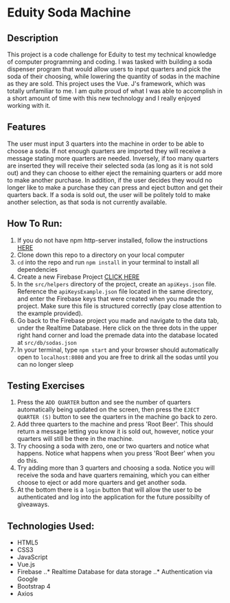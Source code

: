 # Eduity Soda Machine

## Description

This project is a code challenge for Eduity to test my technical knowledge of computer programming and coding.
I was tasked with building a soda dispenser program that would allow users to input quarters and pick the soda of their choosing,
while lowering the quantity of sodas in the machine as they are sold. This project uses the Vue. J's framework, which was totally unfamiliar
to me. I am quite proud of what I was able to accomplish in a short amount of time with this new technology and I really enjoyed working with it.

## Features

The user must input 3 quarters into the machine in order to be able to choose a soda. If not enough quarters are imported they will receive a message stating more quarters are needed. Inversely, if too many quarters are inserted they will receive their selected soda (as long as it is not sold out) and they can choose to either eject the remaining quarters or add more to make another purchase. In addition, if the user decides they would no longer like to make a purchase they can press and eject button and get their quarters back. If a soda is sold out, the user will be politely told to make another selection, as that soda is not currently available. 

## How To Run:
1. If you do not have npm http-server installed, follow the instructions [HERE](https://www.npmjs.com/package/http-server)
1. Clone down this repo to a directory on your local computer
1. `cd` into the repo and run `npm install` in your terminal to install all dependencies
1. Create a new Firebase Project [CLICK HERE](console.firebase.com)
1. In the `src/helpers` directory of the project, create an `apiKeys.json` file. Reference the `apiKeysExample.json` file located in the same directory, and enter the 
Firebase keys that were created when you made the project. Make sure this file is structured correctly (pay close attention to the example provided).
1. Go back to the Firebase project you made and navigate to the data tab, under the Realtime Database. Here click on the three dots in the upper right hand corner and load
the premade data into the database located at `src/db/sodas.json`
1. In your terminal, type `npm start` and your browser should automatically open to `localhost:8080` and you are free to drink all the sodas until you can no longer sleep

## Testing Exercises

1. Press the `ADD QUARTER` button and see the number of quarters automatically being updated on the screen, then press the `EJECT QUARTER (S)` button to see the quarters in the machine go back to zero.
1. Add three quarters to the machine and press 'Root Beer'. This should return a message letting you know it is sold out, however, notice your quarters will still be there in the machine.
1. Try choosing a soda with zero, one or two quarters and notice what happens. Notice what happens when you press 'Root Beer' when you do this.
1. Try adding more than 3 quarters and choosing a soda. Notice you will receive the soda and have quarters remaining, which you can either choose to eject or add more quarters and get another soda.
1. At the bottom there is a `login` button that will allow the user to be authenticated and log into the application for the future possibilty of giveaways.

## Technologies Used:

* HTML5
* CSS3
* JavaScript
* Vue.js
* Firebase
..* Realtime Database for data storage
..* Authentication via Google
* Bootstrap 4
* Axios

